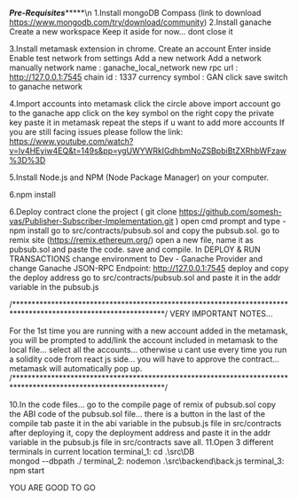 
*********************************Pre-Requisites**************************************\n
1.Install mongoDB Compass (link to download https://www.mongodb.com/try/download/community)
2.Install ganache
	Create a new workspace
	Keep it aside for now... dont close it

3.Install metamask extension in chrome.
	Create an account
	Enter inside
	Enable test network from settings 
	Add a new network
	Add a network manually
	network name : ganache_local_network
	new rpc url : http://127.0.0.1:7545
	chain id : 1337
	currency symbol : GAN 
	click save
	switch to ganache network

4.Import accounts into metamask
	click the circle above
	import account
	go to the ganache app
	click on the key symbol on the right
	copy the private key
	paste it in metamask
  repeat the steps if u want to add more accounts
	If you are still facing issues please follow the link: https://www.youtube.com/watch?v=lv4HEyiw4EQ&t=149s&pp=ygUWYWRkIGdhbmNoZSBpbiBtZXRhbWFzaw%3D%3D
  
5.Install Node.js and NPM (Node Package Manager) on your computer.

6.npm install

6.Deploy contract
  clone the project ( git clone https://github.com/somesh-vas/Publisher-Subscriber-Implementation.git )
  open cmd prompt and type - npm install
	go to src/contracts/pubsub.sol and copy the pubsub.sol.
	go to remix site  (https://remix.ethereum.org/)
	open a new file, name it as pubsub.sol and  paste the code.
	save and compile. 
  In DEPLOY & RUN TRANSACTIONS change environment to Dev - Ganache Provider and change Ganache JSON-RPC Endpoint: http://127.0.0.1:7545
	deploy and copy the deploy address 
  go to src/contracts/pubsub.sol and paste it in the addr variable in the pubsub.js
  
  

/***************************************************************************************************************/
VERY IMPORTANT NOTES...

For the 1st time you are running with a new account added in the metamask, you will be prompted to 
add/link the account included in metamask to the local file... select all the accounts... otherwise u cant use 
every time you run a solidity code from react js side... you will have to approve the contract... metamask will
automatically pop up.
/***************************************************************************************************************/



10.In the code files...
    go to the compile page of remix of pubsub.sol 
    copy the ABI code of the pubsub.sol file... there is a button in the last of the compile tab
    paste it in the abi variable in the pubsub.js file in src/contracts
    after deploying it, copy the deployment address and paste it in the addr variable in the pubsub.js file in src/contracts
    save all.
11.Open 3 different terminals in current location
	terminal_1: cd .\src\DB\
		    mongod --dbpath ./
	terminal_2: nodemon .\src\backend\back.js
	terminal_3: npm start

YOU ARE GOOD TO GO
